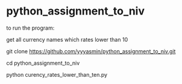 # python_assignment_to_niv
to run the program:

get all currency names which rates lower than 10

git clone https://github.com/yyyasmin/python_assignment_to_niv.git

cd python_assignment_to_niv

python curency_rates_lower_than_ten.py
